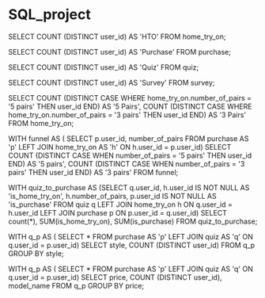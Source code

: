 # SQL_project
SELECT COUNT (DISTINCT user_id) AS 'HTO'
FROM home_try_on;

SELECT COUNT (DISTINCT user_id) AS 'Purchase'
FROM purchase;
  
SELECT COUNT (DISTINCT user_id) AS 'Quiz'
FROM quiz;
        
SELECT COUNT (DISTINCT user_id) AS 'Survey'
FROM survey;


SELECT 
	COUNT (DISTINCT CASE 
         WHERE home_try_on.number_of_pairs = '5 pairs' 
         THEN user_id END) AS '5 Pairs',
  COUNT (DISTINCT CASE 
         WHERE home_try_on.number_of_pairs = '3 pairs' 
         THEN user_id END) AS '3 Pairs'
FROM home_try_on;

WITH funnel AS (
		SELECT p.user_id,
			number_of_pairs
		FROM purchase AS 'p'
		LEFT JOIN home_try_on AS 'h'
			ON h.user_id = p.user_id)
SELECT 
COUNT (DISTINCT CASE
    WHEN number_of_pairs = '5 pairs' THEN user_id END) AS '5 pairs',
COUNT (DISTINCT CASE
    WHEN number_of_pairs = '3 pairs' THEN user_id END) AS '3 pairs'
FROM funnel;


WITH quiz_to_purchase AS
(SELECT q.user_id,
    h.user_id IS NOT NULL AS 'is_home_try_on',
    h.number_of_pairs,
    p.user_id IS NOT NULL AS 'is_purchase'
FROM quiz q
LEFT JOIN home_try_on h
    ON q.user_id = h.user_id
LEFT JOIN purchase p
    ON p.user_id = q.user_id)
SELECT count(*),
SUM(is_home_try_on),
SUM(is_purchase)
FROM quiz_to_purchase;

WITH q_p AS (
	SELECT *
	FROM purchase AS 'p'
	LEFT JOIN quiz AS 'q'
		ON q.user_id = p.user_id)
SELECT style,
	COUNT (DISTINCT user_id)
FROM q_p
GROUP BY style;

WITH q_p AS (
	SELECT *
	FROM purchase AS 'p'
	LEFT JOIN quiz AS 'q'
		ON q.user_id = p.user_id)
SELECT price,
	COUNT (DISTINCT user_id),
  model_name
FROM q_p
GROUP BY price;
